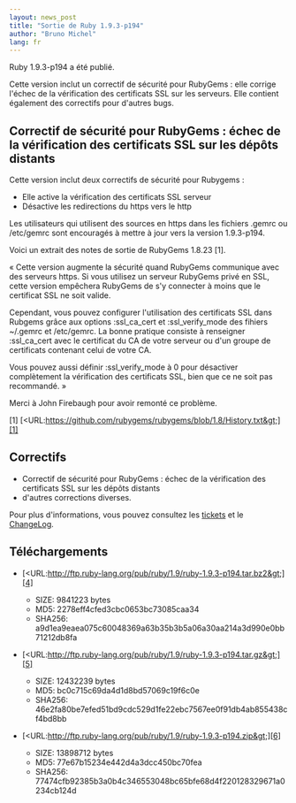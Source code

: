 ```yaml
---
layout: news_post
title: "Sortie de Ruby 1.9.3-p194"
author: "Bruno Michel"
lang: fr
---
```


Ruby 1.9.3-p194 a été publié.

Cette version inclut un correctif de sécurité pour RubyGems : elle
corrige l\'échec de la vérification des certificats SSL sur les
serveurs. Elle contient également des correctifs pour d\'autres bugs.

## Correctif de sécurité pour RubyGems : échec de la vérification des certificats SSL sur les dépôts distants

Cette version inclut deux correctifs de sécurité pour Rubygems :

* Elle active la vérification des certificats SSL serveur
* Désactive les redirections du https vers le http

Les utilisateurs qui utilisent des sources en https dans les fichiers
.gemrc ou /etc/gemrc sont encouragés à mettre à jour vers la version
1.9.3-p194.

Voici un extrait des notes de sortie de RubyGems 1.8.23 \[1\].

« Cette version augmente la sécurité quand RubyGems communique avec des
serveurs https. Si vous utilisez un serveur RubyGems privé en SSL, cette
version empêchera RubyGems de s\'y connecter à moins que le certificat
SSL ne soit valide.

Cependant, vous pouvez configurer l\'utilisation des certificats SSL
dans Rubgems grâce aux options :ssl\_ca\_cert et :ssl\_verify\_mode des
fihiers ~/.gemrc et /etc/gemrc. La bonne pratique consiste à renseigner
:ssl\_ca\_cert avec le certificat du CA de votre serveur ou d\'un groupe
de certificats contenant celui de votre CA.

Vous pouvez aussi définir :ssl\_verify\_mode à 0 pour désactiver
complètement la vérification des certificats SSL, bien que ce ne soit
pas recommandé. »

Merci à John Firebaugh pour avoir remonté ce problème.

\[1\]
[&lt;URL:https://github.com/rubygems/rubygems/blob/1.8/History.txt&gt;][1]

## Correctifs

* Correctif de sécurité pour RubyGems : échec de la vérification des
  certificats SSL sur les dépôts distants
* d\'autres corrections diverses.

Pour plus d\'informations, vous pouvez consultez les [tickets][2] et le
[ChangeLog][3].

## Téléchargements

* [&lt;URL:http://ftp.ruby-lang.org/pub/ruby/1.9/ruby-1.9.3-p194.tar.bz2&gt;][4]
  * SIZE: 9841223 bytes
  * MD5: 2278eff4cfed3cbc0653bc73085caa34
  * SHA256:
    a9d1ea9eaea075c60048369a63b35b3b5a06a30aa214a3d990e0bb71212db8fa

* [&lt;URL:http://ftp.ruby-lang.org/pub/ruby/1.9/ruby-1.9.3-p194.tar.gz&gt;][5]
  * SIZE: 12432239 bytes
  * MD5: bc0c715c69da4d1d8bd57069c19f6c0e
  * SHA256:
    46e2fa80be7efed51bd9cdc529d1fe22ebc7567ee0f91db4ab855438cf4bd8bb

* [&lt;URL:http://ftp.ruby-lang.org/pub/ruby/1.9/ruby-1.9.3-p194.zip&gt;][6]
  * SIZE: 13898712 bytes
  * MD5: 77e67b15234e442d4a3dcc450bc70fea
  * SHA256:
    77474cfb92385b3a0b4c346553048bc65bfe68d4f220128329671a0234cb124d



[1]: https://github.com/rubygems/rubygems/blob/1.8/History.txt
[2]: https://bugs.ruby-lang.org/projects/ruby-193/issues?set_filter=1&amp;status_id=5
[3]: http://svn.ruby-lang.org/repos/ruby/tags/v1_9_3_194/ChangeLog
[4]: http://ftp.ruby-lang.org/pub/ruby/1.9/ruby-1.9.3-p194.tar.bz2
[5]: http://ftp.ruby-lang.org/pub/ruby/1.9/ruby-1.9.3-p194.tar.gz
[6]: http://ftp.ruby-lang.org/pub/ruby/1.9/ruby-1.9.3-p194.zip
